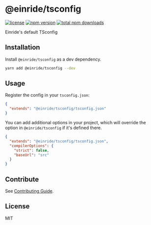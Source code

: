# @einride/tsconfig

[![license](https://img.shields.io/npm/l/@einride/tsconfig.svg)](https://github.com/einride/tsconfig/blob/main/LICENSE)
[![npm version](https://img.shields.io/npm/v/@einride/tsconfig.svg)](https://www.npmjs.com/package/@einride/tsconfig)
[![total npm downloads](https://img.shields.io/npm/dt/@einride/tsconfig.svg)](https://www.npmjs.com/package/@einride/tsconfig)

Einride's default TSconfig

## Installation

Install `@einride/tsconfig` as a dev dependency.

```bash
yarn add @einride/tsconfig --dev
```

## Usage

Register the config in your `tsconfig.json`:

```json
{
  "extends": "@einride/tsconfig/tsconfig.json"
}
```

You can add additional options in your project, which will override the option
in `@einride/tsconfig` if it's defined there.

```json
{
  "extends": "@einride/tsconfig/tsconfig.json",
  "compilerOptions": {
    "strict": false,
    "baseUrl": "src"
  }
}
```

## Contribute

See
[Contributing Guide](https://github.com/einride/tsconfig/blob/main/CONTRIBUTING.md).

## License

MIT
